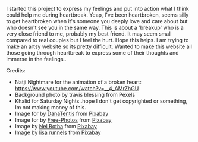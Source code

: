 I started this project to express my feelings and put into action what I think could help me during heartbreak. Yeap, I've been heartbroken, seems silly to get heartbroken when it's someone you deeply love and care about but who doesn't see you in the same way. This is about a 'breakup' who is a very close friend to me, probably my best friend. It may seem small compared to real couples but I feel the hurt. Hope this helps. I am trying to make an artsy website so its pretty difficult. Wanted to make this website all those going through heartbreak to express some of their thoughts and immerse in the feelings..

Credits:
- Natji Nightmare for the animation of a broken heart: https://www.youtube.com/watch?v=__4_AMrZhGU
- Background photo by travis blessing from Pexels
- Khalid for Saturday Nights..hope I don't get copyrighted or something, Im not making money of this.
- Image for by <a href="https://pixabay.com/users/DanaTentis-2743349/?utm_source=link-attribution&amp;utm_medium=referral&amp;utm_campaign=image&amp;utm_content=2042536">DanaTentis</a> from <a href="https://pixabay.com/?utm_source=link-attribution&amp;utm_medium=referral&amp;utm_campaign=image&amp;utm_content=2042536">Pixabay</a>
- Image for  by <a href="https://pixabay.com/photos/?utm_source=link-attribution&amp;utm_medium=referral&amp;utm_campaign=image&amp;utm_content=918900">Free-Photos</a> from <a href="https://pixabay.com/?utm_source=link-attribution&amp;utm_medium=referral&amp;utm_campaign=image&amp;utm_content=918900">Pixabay</a>
- Image by <a href="https://pixabay.com/users/Nel_Botha-NZ-1267169/?utm_source=link-attribution&amp;utm_medium=referral&amp;utm_campaign=image&amp;utm_content=4492789">Nel Botha</a> from <a href="https://pixabay.com/?utm_source=link-attribution&amp;utm_medium=referral&amp;utm_campaign=image&amp;utm_content=4492789">Pixabay</a>
- Image by <a href="https://pixabay.com/users/Greyerbaby-2323/?utm_source=link-attribution&amp;utm_medium=referral&amp;utm_campaign=image&amp;utm_content=447701">lisa runnels</a> from <a href="https://pixabay.com/?utm_source=link-attribution&amp;utm_medium=referral&amp;utm_campaign=image&amp;utm_content=447701">Pixabay</a>